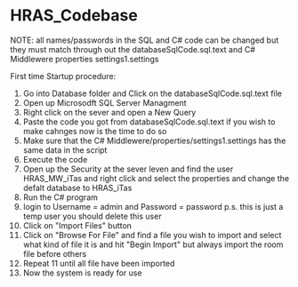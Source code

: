 # HRAS_Codebase
NOTE: all names/passwords in the SQL and C# code can be changed but they must match through out the databaseSqlCode.sql.text and C# Middlewere properties settings1.settings

First time Startup procedure:
1. Go into Database folder and Click on the databaseSqlCode.sql.text file
2. Open up Microsodft SQL Server Managment
3. Right click on the sever and open a New Query
4. Paste the code you got from databaseSqlCode.sql.text if you wish to make cahnges now is the time to do so
5. Make sure that the C# Middlewere/properties/settings1.settings has the same data in the script
6. Execute the code
7. Open up the Security at the sever leven and find the user HRAS_MW_iTas and right click and select the properties and change the defalt database to HRAS_iTas
8. Run the C# program
9. login to Username = admin and Password = password      p.s. this is just a temp user you should delete this user
10. Click on "Import Files" button
11. Click on "Browse For File" and find a file you wish to import and select what kind of file it is and hit "Begin Import" but always import the room file before others
12. Repeat 11 until all file have been imported
13. Now the system is ready for use
